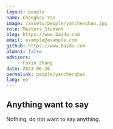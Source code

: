 ```yaml
---
layout: people
name: Chenghao Yan
image: /assets/people/yanchenghao.jpg
role: Masters Student
blog: https://www.baidu.com
email: example@example.com
github: https://www.baidu.com
alumni: false
advisors:
    - Fuxin Zhang
date: 2023-06-26
permalink: people/yanchenghao
lang: en
---
```


## Anything want to say

Nothing, do not want to say anything.